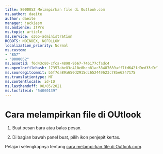 ```yaml
---
title: 8000052 Melampirkan file di Outlook.com
ms.author: daeite
author: daeite
manager: jackiesm
ms.audience: ITPro
ms.topic: article
ms.service: o365-administration
ROBOTS: NOINDEX, NOFOLLOW
localization_priority: Normal
ms.custom:
- "857"
- "8000052"
ms.assetid: f6d43c80-cfca-4898-9567-746177cfadc4
ms.openlocfilehash: 17357abe83c410e0bcb81ac38487689aff7fd6421d9ed33d9f10576721b71d3f
ms.sourcegitcommit: b5f7da89a650d2915dc652449623c78be6247175
ms.translationtype: MT
ms.contentlocale: id-ID
ms.lasthandoff: 08/05/2021
ms.locfileid: "54060139"
---
```

# <a name="how-to-attach-files-in-outlook"></a>Cara melampirkan file di OUtlook 

1. Buat pesan baru atau balas pesan.

2. Di bagian bawah panel buat, pilih ikon penjepit kertas.

Pelajari selengkapnya tentang [cara melampirkan file di Outlook.com](https://go.microsoft.com/fwlink/p/?linkid=2001702&amp;clcid=0x409).
  